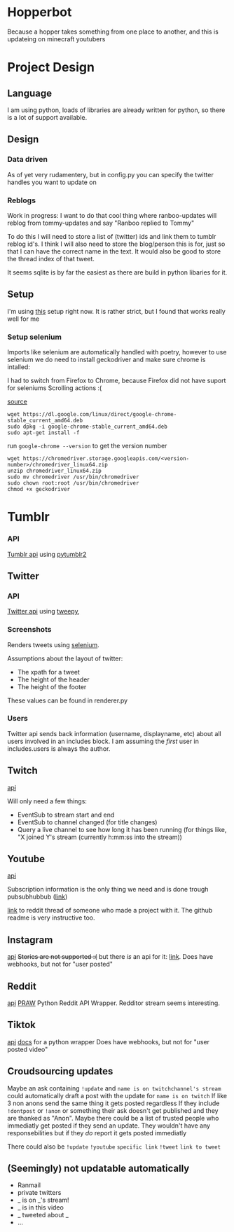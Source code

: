 # Hopperbot
Because a hopper takes something from one place to another, and this is updateing on minecraft youtubers

# Project Design
## Language
I am using python, loads of libraries are already written for python, so there is a lot of support available.

## Design
### Data driven
As of yet very rudamentery, but in config.py you can specify the twitter handles you want to update on

### Reblogs
Work in progress:
I want to do that cool thing where ranboo-updates will reblog from tommy-updates and say "Ranboo replied to Tommy"

To do this I will need to store a list of (twitter) ids and link them to tumblr reblog id's.
I think I will also need to store the blog/person this is for, just so that I can have the correct name in the text. It would also be good to store the thread index of that tweet.

It seems sqlite is by far the easiest as there are build in python libaries for it.

## Setup
I'm using [this](https://mitelman.engineering/blog/python-best-practice/automating-python-best-practices-for-a-new-project/) setup right now. It is rather strict, but I found that works really well for me

### Setup selenium
Imports like selenium are automatically handled with poetry, however to use selenium we do need to install geckodriver and make sure chrome is intalled:

I had to switch from Firefox to Chrome, because Firefox did not have suport for seleniums Scrolling actions :(

[source](https://skolo.online/documents/webscrapping/#step-1-download-chrome)
```
wget https://dl.google.com/linux/direct/google-chrome-stable_current_amd64.deb
sudo dpkg -i google-chrome-stable_current_amd64.deb
sudo apt-get install -f
```

run `google-chrome --version` to get the version number

```
wget https://chromedriver.storage.googleapis.com/<version-number>/chromedriver_linux64.zip
unzip chromedriver_linux64.zip
sudo mv chromedriver /usr/bin/chromedriver
sudo chown root:root /usr/bin/chromedriver
chmod +x geckodriver
```

# Tumblr

### API
[Tumblr api](https://www.tumblr.com/oauth/apps) using [pytumblr2](https://github.com/nostalgebraist/pytumblr2)


## Twitter

### API
[Twitter api](https://developer.twitter.com/en/docs) using [tweepy](https://www.tweepy.org/),

### Screenshots
Renders tweets using [selenium](https://stackoverflow.com/questions/68834123/convert-html-to-image-using-python).

Assumptions about the layout of twitter:
- The xpath for a tweet
- The height of the header
- The height of the footer

These values can be found in renderer.py

### Users
Twitter api sends back information (username, displayname, etc) about all users involved in an includes block.
I am assuming the _first_ user in includes.users is always the author.

## Twitch
[api](https://dev.twitch.tv/docs/api/)

Will only need a few things:
- EventSub to stream start and end
- EventSub to channel changed (for title changes)
- Query a live channel to see how long it has been running
  (for things like, "X joined Y's stream (currently h:mm:ss into the stream))

## Youtube
[api](https://developers.google.com/youtube/v3)

Subscription information is the only thing we need and is done trough pubsubhubbub ([link](https://developers.google.com/youtube/v3/guides/push_notifications))

[link](youtube_push_notifications_to_discord_via) to reddit thread of someone who made a project with it. The github readme is very instructive too.

## Instagram
[api](https://developers.facebook.com/docs/instagram-basic-display-api)
~~Stories are not supported :(~~
but there _is_ an api for it: [link](https://instaloader.github.io/).
Does have webhooks, but not for "user posted"

## Reddit
[api](https://www.reddit.com/dev/api/)
[PRAW](https://asyncpraw.readthedocs.io/en/stable/getting_started/quick_start.html) Python Reddit API Wrapper. Redditor stream seems interesting.

## Tiktok
[api](https://developers.tiktok.com/doc/getting-started-ios-quickstart-objective-c/)
[docs](https://davidteather.github.io/TikTok-Api/docs/TikTokApi.html) for a python wrapper
Does have webhooks, but not for "user posted video"

## Croudsourcing updates
Maybe an ask containing `!update` and `name is on twitchchannel's stream` could automatically draft a post with the update for `name is on twitch`
If like 3 non anons send the same thing it gets posted regardless
If they include `!dontpost` or `!anon` or something their ask doesn't get published and they are thanked as "Anon".
Maybe there could be a list of trusted people who immediatly get posted if they send an update. They wouldn't have any responsebilities but if they _do_ report it gets posted immediatly

There could also be `!update` `!youtube` `specific link`
`!tweet` `link to tweet`


## (Seemingly) not updatable automatically
- Ranmail
- private twitters
- _ is on _'s stream!
- _ is in this video
- _ tweeted about _
- ...
